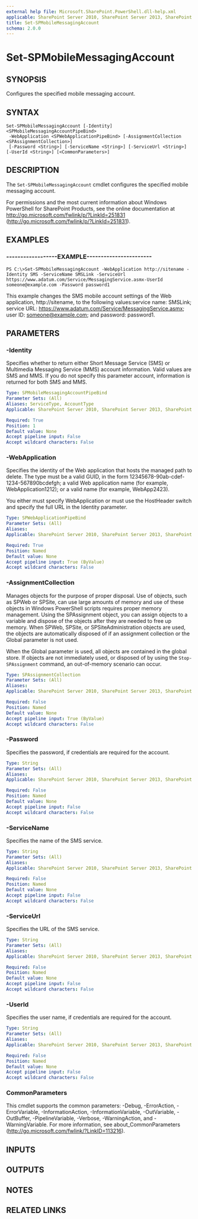 ```yaml
---
external help file: Microsoft.SharePoint.PowerShell.dll-help.xml
applicable: SharePoint Server 2010, SharePoint Server 2013, SharePoint Server 2016, SharePoint Server 2019
title: Set-SPMobileMessagingAccount
schema: 2.0.0
---
```


# Set-SPMobileMessagingAccount

## SYNOPSIS
Configures the specified mobile messaging account.


## SYNTAX

```
Set-SPMobileMessagingAccount [-Identity] <SPMobileMessagingAccountPipeBind>
 -WebApplication <SPWebApplicationPipeBind> [-AssignmentCollection <SPAssignmentCollection>]
 [-Password <String>] [-ServiceName <String>] [-ServiceUrl <String>] [-UserId <String>] [<CommonParameters>]
```

## DESCRIPTION
The `Set-SPMobileMessagingAccount` cmdlet configures the specified mobile messaging account.

For permissions and the most current information about Windows PowerShell for SharePoint Products, see the online documentation at http://go.microsoft.com/fwlink/p/?LinkId=251831 (http://go.microsoft.com/fwlink/p/?LinkId=251831).


## EXAMPLES

### ------------------EXAMPLE-----------------------
```
PS C:\>Set-SPMobileMessagingAccount -WebApplication http://sitename -Identity SMS -ServiceName SMSLink -ServiceUrl https://www.adatum.com/Service/MessagingService.asmx-UserId someone@example.com -Password password1
```

This example changes the SMS mobile account settings of the Web application, http://sitename, to the following values:service name: SMSLink; service URL: https://www.adatum.com/Service/MessagingService.asmx; user ID: someone@example.com; and password: password1.


## PARAMETERS

### -Identity
Specifies whether to return either Short Message Service (SMS) or Multimedia Messaging Service (MMS) account information.
Valid values are SMS and MMS.
If you do not specify this parameter account, information is returned for both SMS and MMS.

```yaml
Type: SPMobileMessagingAccountPipeBind
Parameter Sets: (All)
Aliases: ServiceType, AccountType
Applicable: SharePoint Server 2010, SharePoint Server 2013, SharePoint Server 2016, SharePoint Server 2019

Required: True
Position: 1
Default value: None
Accept pipeline input: False
Accept wildcard characters: False
```

### -WebApplication
Specifies the identity of the Web application that hosts the managed path to delete.
The type must be a valid GUID, in the form 12345678-90ab-cdef-1234-567890bcdefgh; a valid Web application name (for example, WebApplication1212); or a valid name (for example, WebApp2423).

You either must specify WebApplication or must use the HostHeader switch and specify the full URL in the Identity parameter.

```yaml
Type: SPWebApplicationPipeBind
Parameter Sets: (All)
Aliases: 
Applicable: SharePoint Server 2010, SharePoint Server 2013, SharePoint Server 2016, SharePoint Server 2019

Required: True
Position: Named
Default value: None
Accept pipeline input: True (ByValue)
Accept wildcard characters: False
```

### -AssignmentCollection
Manages objects for the purpose of proper disposal.
Use of objects, such as SPWeb or SPSite, can use large amounts of memory and use of these objects in Windows PowerShell scripts requires proper memory management.
Using the SPAssignment object, you can assign objects to a variable and dispose of the objects after they are needed to free up memory.
When SPWeb, SPSite, or SPSiteAdministration objects are used, the objects are automatically disposed of if an assignment collection or the Global parameter is not used.

When the Global parameter is used, all objects are contained in the global store.
If objects are not immediately used, or disposed of by using the `Stop-SPAssignment` command, an out-of-memory scenario can occur.

```yaml
Type: SPAssignmentCollection
Parameter Sets: (All)
Aliases: 
Applicable: SharePoint Server 2010, SharePoint Server 2013, SharePoint Server 2016, SharePoint Server 2019

Required: False
Position: Named
Default value: None
Accept pipeline input: True (ByValue)
Accept wildcard characters: False
```

### -Password
Specifies the password, if credentials are required for the account.

```yaml
Type: String
Parameter Sets: (All)
Aliases: 
Applicable: SharePoint Server 2010, SharePoint Server 2013, SharePoint Server 2016, SharePoint Server 2019

Required: False
Position: Named
Default value: None
Accept pipeline input: False
Accept wildcard characters: False
```

### -ServiceName
Specifies the name of the SMS service.

```yaml
Type: String
Parameter Sets: (All)
Aliases: 
Applicable: SharePoint Server 2010, SharePoint Server 2013, SharePoint Server 2016, SharePoint Server 2019

Required: False
Position: Named
Default value: None
Accept pipeline input: False
Accept wildcard characters: False
```

### -ServiceUrl
Specifies the URL of the SMS service.

```yaml
Type: String
Parameter Sets: (All)
Aliases: 
Applicable: SharePoint Server 2010, SharePoint Server 2013, SharePoint Server 2016, SharePoint Server 2019

Required: False
Position: Named
Default value: None
Accept pipeline input: False
Accept wildcard characters: False
```

### -UserId
Specifies the user name, if credentials are required for the account.

```yaml
Type: String
Parameter Sets: (All)
Aliases: 
Applicable: SharePoint Server 2010, SharePoint Server 2013, SharePoint Server 2016, SharePoint Server 2019

Required: False
Position: Named
Default value: None
Accept pipeline input: False
Accept wildcard characters: False
```

### CommonParameters
This cmdlet supports the common parameters: -Debug, -ErrorAction, -ErrorVariable, -InformationAction, -InformationVariable, -OutVariable, -OutBuffer, -PipelineVariable, -Verbose, -WarningAction, and -WarningVariable. For more information, see about_CommonParameters (http://go.microsoft.com/fwlink/?LinkID=113216).

## INPUTS

## OUTPUTS

## NOTES

## RELATED LINKS
